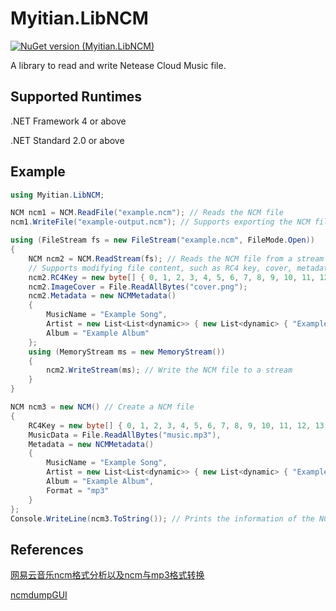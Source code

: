 # Myitian.LibNCM
[![NuGet version (Myitian.LibNCM)](https://img.shields.io/badge/nuget-Myitian.LibNCM-6cf)](https://www.nuget.org/packages/Myitian.LibNCMr)

A library to read and write Netease Cloud Music file.

## Supported Runtimes
.NET Framework 4 or above

.NET Standard 2.0 or above

## Example
```csharp
using Myitian.LibNCM;

NCM ncm1 = NCM.ReadFile("example.ncm"); // Reads the NCM file
ncm1.WriteFile("example-output.ncm"); // Supports exporting the NCM file

using (FileStream fs = new FileStream("example.ncm", FileMode.Open))
{
    NCM ncm2 = NCM.ReadStream(fs); // Reads the NCM file from a stream
    // Supports modifying file content, such as RC4 key, cover, metadata and music data.
    ncm2.RC4Key = new byte[] { 0, 1, 2, 3, 4, 5, 6, 7, 8, 9, 10, 11, 12, 13, 14, 15, 16, 17, 18, 19 };
    ncm2.ImageCover = File.ReadAllBytes("cover.png");
    ncm2.Metadata = new NCMMetadata()
    {
        MusicName = "Example Song",
        Artist = new List<List<dynamic>> { new List<dynamic> { "Example Artist", 0 } },
        Album = "Example Album"
    };
    using (MemoryStream ms = new MemoryStream())
    {
        ncm2.WriteStream(ms); // Write the NCM file to a stream
    }
}

NCM ncm3 = new NCM() // Create a NCM file
{
    RC4Key = new byte[] { 0, 1, 2, 3, 4, 5, 6, 7, 8, 9, 10, 11, 12, 13, 14, 15, 16, 17, 18, 19 },
    MusicData = File.ReadAllBytes("music.mp3"),
    Metadata = new NCMMetadata()
    {
        MusicName = "Example Song",
        Artist = new List<List<dynamic>> { new List<dynamic> { "Example Artist", 0 } },
        Album = "Example Album",
        Format = "mp3"
    }
};
Console.WriteLine(ncm3.ToString()); // Prints the information of the NCM file
```

## References
[网易云音乐ncm格式分析以及ncm与mp3格式转换](https://www.cnblogs.com/cyx-b/p/13443003.html)

[ncmdumpGUI](https://github.com/kpali/ncmdumpGUI)